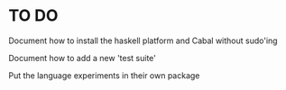 TO DO
=====

Document how to install the haskell platform and Cabal without sudo'ing

Document how to add a new 'test suite'

Put the language experiments in their own package
